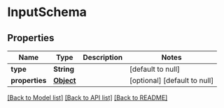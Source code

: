 # InputSchema
## Properties

| Name | Type | Description | Notes |
|------------ | ------------- | ------------- | -------------|
| **type** | **String** |  | [default to null] |
| **properties** | [**Object**](.md) |  | [optional] [default to null] |

[[Back to Model list]](../README.md#documentation-for-models) [[Back to API list]](../README.md#documentation-for-api-endpoints) [[Back to README]](../README.md)

